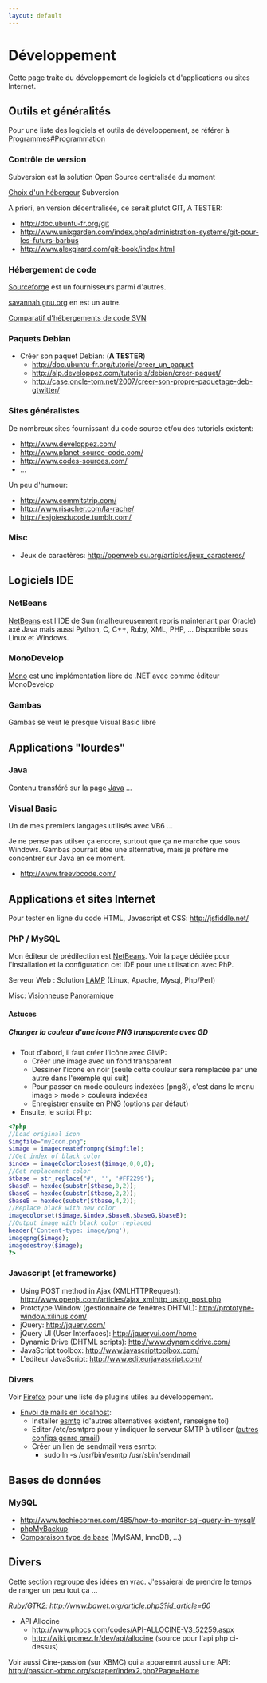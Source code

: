 ```yaml
---
layout: default
---
```


# Développement

Cette page traite du développement de logiciels et d'applications ou sites Internet.

## Outils et généralités

Pour une liste des logiciels et outils de développement, se référer à [Programmes#Programmation](Programmes#Programmation)

### Contrôle de version

Subversion est la solution Open Source centralisée du moment

[Choix d'un hébergeur](http://www.svnhostingcomparison.com/) Subversion

A priori, en version décentralisée, ce serait plutot GIT, A TESTER:

- <http://doc.ubuntu-fr.org/git>
- <http://www.unixgarden.com/index.php/administration-systeme/git-pour-les-futurs-barbus>
- <http://www.alexgirard.com/git-book/index.html>

### Hébergement de code

[Sourceforge](Sourceforge) est un fournisseurs parmi d'autres.

[savannah.gnu.org](http://savannah.gnu.org/) en est un autre.

[Comparatif d'hébergements de code SVN](http://www.svnhostingcomparison.com/)

### Paquets Debian

- Créer son paquet Debian: (**A TESTER**)
  - <http://doc.ubuntu-fr.org/tutoriel/creer_un_paquet>
  - <http://alp.developpez.com/tutoriels/debian/creer-paquet/>
  - <http://case.oncle-tom.net/2007/creer-son-propre-paquetage-deb-gtwitter/>

### Sites généralistes

De nombreux sites fournissant du code source et/ou des tutoriels existent:

- <http://www.developpez.com/>
- <http://www.planet-source-code.com/>
- <http://www.codes-sources.com/>
- ...

Un peu d'humour:

- <http://www.commitstrip.com/>
- <http://www.risacher.com/la-rache/>
- <http://lesjoiesducode.tumblr.com/>

### Misc

- Jeux de caractères: <http://openweb.eu.org/articles/jeux_caracteres/>

## Logiciels IDE

### NetBeans

[NetBeans](NetBeans) est l'IDE de Sun (malheureusement repris maintenant par Oracle) axé Java mais aussi Python, C, C++, Ruby, XML, PHP, ... Disponible sous Linux et Windows.

### MonoDevelop

[Mono](Mono) est une implémentation libre de .NET avec comme éditeur MonoDevelop

### Gambas

Gambas se veut le presque Visual Basic libre

## Applications "lourdes"

### Java

Contenu transféré sur la page [Java](Java) ...

### Visual Basic

Un de mes premiers langages utilisés avec VB6 ...

Je ne pense pas utilser ça encore, surtout que ça ne marche que sous
Windows. Gambas pourrait être une alternative, mais je préfère me
concentrer sur Java en ce moment.

- <http://www.freevbcode.com/>

## Applications et sites Internet

Pour tester en ligne du code HTML, Javascript et CSS:
<http://jsfiddle.net/>

### PhP / MySQL

Mon éditeur de prédilection est [NetBeans](NetBeans). Voir la
page dédiée pour l'installation et la configuration cet IDE pour une
utilisation avec PhP.

Serveur Web : Solution [LAMP](LAMP) (Linux, Apache, Mysql,
Php/Perl)

Misc: [Visionneuse Panoramique](Visionneuse_Panoramique)

#### Astuces

##### Changer la couleur d'une icone PNG transparente avec GD

- Tout d'abord, il faut créer l'icône avec GIMP:
  - Créer une image avec un fond transparent
  - Dessiner l'icone en noir (seule cette couleur sera remplacée par une
    autre dans l'exemple qui suit)
  - Pour passer en mode couleurs indexées (png8), c'est dans le menu
    image \> mode \> couleurs indexées
  - Enregistrer ensuite en PNG (options par défaut)
- Ensuite, le script Php:

```php
<?php
//Load original icon
$imgfile="myIcon.png";
$image = imagecreatefrompng($imgfile);
//Get index of black color
$index = imageColorclosest($image,0,0,0);
//Get replacement color
$tbase = str_replace("#", '', '#FF2299');
$baseR = hexdec(substr($tbase,0,2));
$baseG = hexdec(substr($tbase,2,2));
$baseB = hexdec(substr($tbase,4,2));
//Replace black with new color
imagecolorset($image,$index,$baseR,$baseG,$baseB);
//Output image with black color replaced
header('Content-type: image/png');
imagepng($image);
imagedestroy($image);
?>
```

### Javascript (et frameworks)

- Using POST method in Ajax (XMLHTTPRequest):
  <http://www.openjs.com/articles/ajax_xmlhttp_using_post.php>
- Prototype Window (gestionnaire de fenêtres DHTML):
  <http://prototype-window.xilinus.com/>
- jQuery: <http://jquery.com/>
- jQuery UI (User Interfaces): <http://jqueryui.com/home>
- Dynamic Drive (DHTML scripts): <http://www.dynamicdrive.com/>
- JavaScript toolbox: <http://www.javascripttoolbox.com/>
- L'editeur JavaScript: <http://www.editeurjavascript.com/>

### Divers

Voir [Firefox](Firefox) pour une liste de plugins utiles au développement.

- [Envoi de mails en localhost](http://totalement.geek.oupas.fr/article/2007/11/27/envoyer-des-mails-depuis-php-avec-ubuntu-et-esmtp):
  - Installer [esmtp](apt://esmtp) (d'autres alternatives existent,
    renseigne toi)
  - Editer /etc/esmtprc pour y indiquer le serveur SMTP à utiliser
    ([autres configs genre
    gmail](http://esmtp.sourceforge.net/manual.html#interfacing-with-particular-mail-servers))
  - Créer un lien de sendmail vers esmtp:
    - sudo ln -s /usr/bin/esmtp /usr/sbin/sendmail

## Bases de données

### MySQL

- <http://www.techiecorner.com/485/how-to-monitor-sql-query-in-mysql/>
- [phpMyBackup](http://www.m-tecs.net/?a=products&b=pmb&c=en)
- [Comparaison type de
  base](http://www.supportsages.com/blog/2010/08/mysql-storage-engines-an-overview-their-limitations-and-an-attempt-for-comparison/)
  (MyISAM, InnoDB, ...)

## Divers

Cette section regroupe des idées en vrac. J'essaierai de prendre le temps de ranger un peu tout ça ...

*Ruby/GTK2: <http://www.bawet.org/article.php3?id_article=60>*

- API Allocine
  - <http://www.phpcs.com/codes/API-ALLOCINE-V3_52259.aspx>
  - <http://wiki.gromez.fr/dev/api/allocine> (source pour l'api php ci-dessus)

Voir aussi Cine-passion (sur XBMC) qui a apparemnt aussi une API: <http://passion-xbmc.org/scraper/index2.php?Page=Home>
